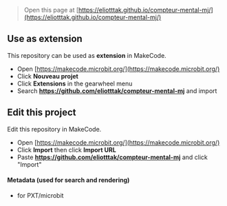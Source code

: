 
> Open this page at [https://eliotttak.github.io/compteur-mental-mj/](https://eliotttak.github.io/compteur-mental-mj/)

## Use as extension

This repository can be used as **extension** in MakeCode.

* Open [https://makecode.microbit.org/](https://makecode.microbit.org/)
* Click **Nouveau projet**
* Click **Extensions** in the gearwheel menu
* Search **https://github.com/eliotttak/compteur-mental-mj** and import

## Edit this project

Edit this repository in MakeCode.

* Open [https://makecode.microbit.org/](https://makecode.microbit.org/)
* Click **Import** then click **Import URL**
* Paste **https://github.com/eliotttak/compteur-mental-mj** and click "Import"

#### Metadata (used for search and rendering)

* for PXT/microbit
<script src="https://makecode.com/gh-pages-embed.js"></script><script>makeCodeRender("{{ site.makecode.home_url }}", "{{ site.github.owner_name }}/{{ site.github.repository_name }}");</script>

